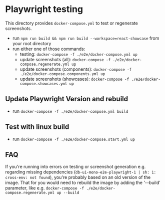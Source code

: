 # Playwright testing

This directory provides `docker-compose.yml` to test or regenerate screenshots.

-   run `npm run build && npm run build --workspace=react-showcase` from your root directory
-   run either one of those commands:
    -   testing: `docker-compose -f ./e2e/docker-compose.yml up`
    -   update screenshots (all): `docker-compose -f ./e2e/docker-compose.regenerate.yml up`
    -   update screenshots (components): `docker-compose -f ./e2e/docker-compose.components.yml up`
    -   update screenshots (showcases): `docker-compose -f ./e2e/docker-compose.showcases.yml up`

## Update Playwright Version and rebuild

-   run `docker-compose -f ./e2e/docker-compose.yml build`

## Test with linux build

-   run `docker-compose -f ./e2e/docker-compose.start.yml up`

## FAQ

If you're running into errors on testing or screenshot generation e.g. regarding missing dependencies (`db-ui-mono-e2e-playwright-1 | sh: 1: cross-env: not found`), you're probably based on an old version of the image. That for you would need to rebuild the image by adding the '--build' parameter, like e.g. `docker-compose -f ./e2e/docker-compose.regenerate.yml up --build`
